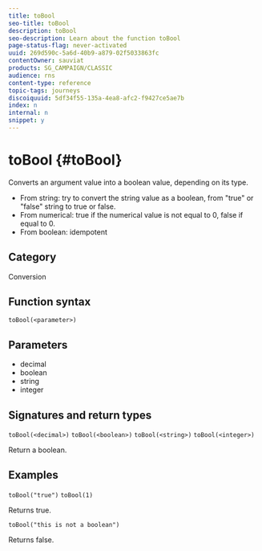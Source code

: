 ```yaml
---
title: toBool
seo-title: toBool
description: toBool
seo-description: Learn about the function toBool
page-status-flag: never-activated
uuid: 269d590c-5a6d-40b9-a879-02f5033863fc
contentOwner: sauviat
products: SG_CAMPAIGN/CLASSIC
audience: rns
content-type: reference
topic-tags: journeys
discoiquuid: 5df34f55-135a-4ea8-afc2-f9427ce5ae7b
index: n
internal: n
snippet: y
---
```


# toBool {#toBool}

Converts an argument value into a boolean value, depending on its type.

* From string: try to convert the string value as a boolean, from "true" or "false" string to true or false.
* From numerical: true if the numerical value is not equal to 0, false if equal to 0.
* From boolean: idempotent

## Category

Conversion

## Function syntax

`toBool(<parameter>)`

## Parameters

* decimal
* boolean
* string
* integer

## Signatures and return types

`toBool(<decimal>)`
`toBool(<boolean>)`
`toBool(<string>)`
`toBool(<integer>)`

Return a boolean.

## Examples

`toBool("true")`
`toBool(1)`

Returns true.

`toBool("this is not a boolean")`

Returns false.
